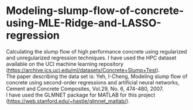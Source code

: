 # Modeling-slump-flow-of-concrete-using-MLE-Ridge-and-LASSO-regression
Calculating the slump flow of high performance concrete using regularized and unregularized regression techniques. I have used the HPC dataset available on the UCI machine learning repository (https://archive.ics.uci.edu/ml/datasets/Concrete+Slump+Test).  
The paper describing the data set is: Yeh, I-Cheng, Modeling slump flow of concrete using second-order regressions and artificial neural networks, Cement and Concrete Composites, Vol.29, No. 6, 474-480, 2007.  
I have used the GLMNET package for MATLAB for this project (https://web.stanford.edu/~hastie/glmnet_matlab/).
